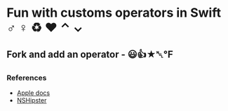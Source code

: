 # Fun with customs operators in Swift ♂ ♀ ♻ ❤ ⌃ ⌄

## Fork and add an operator - 😃👍★␀℉

### References
* [Apple docs](https://developer.apple.com/library/prerelease/mac/documentation/Swift/Conceptual/Swift_Programming_Language/AdvancedOperators.html#//apple_ref/doc/uid/TP40014097-CH27-XID_85)
* [NSHipster](http://nshipster.com/swift-operators/)
 



